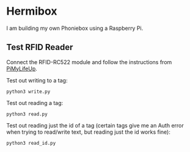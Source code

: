 # Hermibox

I am building my own Phoniebox using a Raspberry Pi.

## Test RFID Reader

Connect the RFID-RC522 module and follow the instructions from [PiMyLifeUp](https://pimylifeup.com/raspberry-pi-rfid-rc522/).

Test out writing to a tag:

    python3 write.py

Test out reading a tag:

    python3 read.py

Test out reading just the id of a tag (certain tags give me an Auth error when trying to read/write text, but reading just the id works fine):

    python3 read_id.py
